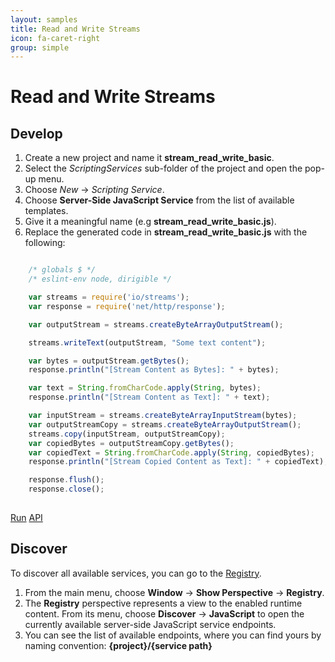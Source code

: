 ```yaml
---
layout: samples
title: Read and Write Streams
icon: fa-caret-right
group: simple
---
```


Read and Write Streams
===

Develop
--

1. Create a new project and name it **stream_read_write_basic**.
2. Select the *ScriptingServices* sub-folder of the project and open the pop-up menu.
3. Choose *New* -> *Scripting Service*.
4. Choose **Server-Side JavaScript Service** from the list of available templates.
5. Give it a meaningful name (e.g **stream_read_write_basic.js**).
6. Replace the generated code in **stream_read_write_basic.js** with the following:

```javascript

	/* globals $ */
	/* eslint-env node, dirigible */

	var streams = require('io/streams');
	var response = require('net/http/response');

	var outputStream = streams.createByteArrayOutputStream();

	streams.writeText(outputStream, "Some text content");

	var bytes = outputStream.getBytes();
	response.println("[Stream Content as Bytes]: " + bytes);

	var text = String.fromCharCode.apply(String, bytes);
	response.println("[Stream Content as Text]: " + text);

	var inputStream = streams.createByteArrayInputStream(bytes);
	var outputStreamCopy = streams.createByteArrayOutputStream();
	streams.copy(inputStream, outputStreamCopy);
	var copiedBytes = outputStreamCopy.getBytes();
	var copiedText = String.fromCharCode.apply(String, copiedBytes);
	response.println("[Stream Copied Content as Text]: " + copiedText);

	response.flush();
	response.close();
	
```

<div class="btn-toolbar pull-right">
	<a class="btn btn-warning" href="http://dirigible.eclipse.org/services/ui/anonymous.html?git=https://github.com/dirigiblelabs/sample_io_stream_read_write_basic.git">Run</a>
	<a class="btn btn-info" href="http://www.dirigible.io/api/streams.html">API</a>
</div>

Discover
--
To discover all available services, you can go to the [Registry](../help/registry.html).

1. From the main menu, choose **Window** -> **Show Perspective** -> **Registry**.
2. The **Registry** perspective represents a view to the enabled runtime content. From its menu, choose **Discover** -> **JavaScript** to open the currently available server-side JavaScript service endpoints.
3. You can see the list of available endpoints, where you can find yours by naming convention: **{project}/{service path}**
